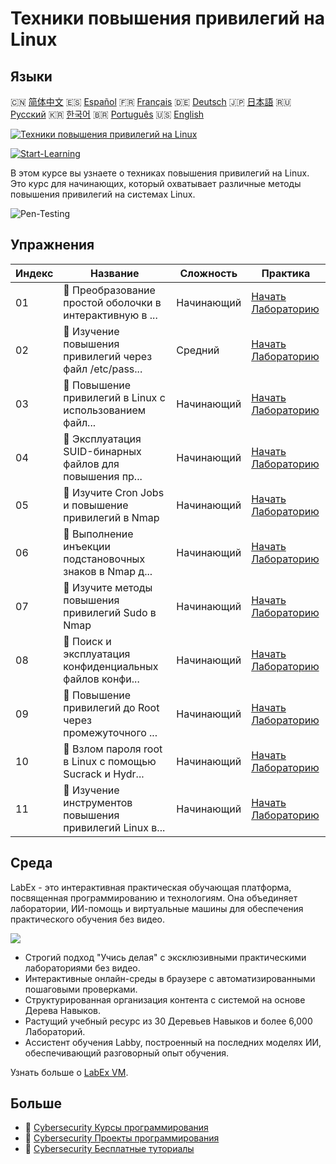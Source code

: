 # Техники повышения привилегий на Linux

## Языки

🇨🇳 [简体中文](README_zh.md) 🇪🇸 [Español](README_es.md) 🇫🇷 [Français](README_fr.md) 🇩🇪 [Deutsch](README_de.md) 🇯🇵 [日本語](README_ja.md) 🇷🇺 [Русский](README_ru.md) 🇰🇷 [한국어](README_ko.md) 🇧🇷 [Português](README_pt.md) 🇺🇸 [English](README.md) 

[![Техники повышения привилегий на Linux](https://cover-creator.labex.io/privilege-escalation-techniques-on-linux.png?lang=ru)](https://labex.io/ru/courses/privilege-escalation-techniques-on-linux)

[![Start-Learning](https://img.shields.io/badge/Start-Learning-whitesmoke?style=for-the-badge)](https://labex.io/ru/courses/privilege-escalation-techniques-on-linux)

В этом курсе вы узнаете о техниках повышения привилегий на Linux. Это курс для начинающих, который охватывает различные методы повышения привилегий на системах Linux.

![Pen-Testing](https://img.shields.io/badge/Pen-Testing-whitesmoke?style=for-the-badge&logo=pen-testing)


## Упражнения

|   Индекс | Название                                                  | Сложность   | Практика                                                                                                                                                       |
|----------|-----------------------------------------------------------|-------------|----------------------------------------------------------------------------------------------------------------------------------------------------------------|
|       01 | 📖  Преобразование простой оболочки в интерактивную в ... | Начинающий  | <a target='_blank' href='https://labex.io/ru/tutorials/upgrade-simple-shell-to-interactive-shell-in-nmap-416148'>Начать Лабораторию</a>                        |
|       02 | 📖  Изучение повышения привилегий через файл /etc/pass... | Средний     | <a target='_blank' href='https://labex.io/ru/tutorials/explore-privilege-escalation-via-etc-passwd-file-in-nmap-416141'>Начать Лабораторию</a>                 |
|       03 | 📖  Повышение привилегий в Linux с использованием файл... | Начинающий  | <a target='_blank' href='https://labex.io/ru/tutorials/escalate-privileges-using-etc-shadow-file-in-linux-416142'>Начать Лабораторию</a>                       |
|       04 | 📖  Эксплуатация SUID-бинарных файлов для повышения пр... | Начинающий  | <a target='_blank' href='https://labex.io/ru/tutorials/nmap-exploit-suid-binaries-for-privilege-escalation-in-linux-416147'>Начать Лабораторию</a>             |
|       05 | 📖  Изучите Cron Jobs и повышение привилегий в Nmap       | Начинающий  | <a target='_blank' href='https://labex.io/ru/tutorials/learn-cron-jobs-and-privilege-escalation-in-nmap-416140'>Начать Лабораторию</a>                         |
|       06 | 📖  Выполнение инъекции подстановочных знаков в Nmap д... | Начинающий  | <a target='_blank' href='https://labex.io/ru/tutorials/perform-wildcard-injection-in-nmap-for-privilege-escalation-416144'>Начать Лабораторию</a>              |
|       07 | 📖  Изучите методы повышения привилегий Sudo в Nmap       | Начинающий  | <a target='_blank' href='https://labex.io/ru/tutorials/learn-sudo-privilege-escalation-methods-in-nmap-416145'>Начать Лабораторию</a>                          |
|       08 | 📖  Поиск и эксплуатация конфиденциальных файлов конфи... | Начинающий  | <a target='_blank' href='https://labex.io/ru/tutorials/find-and-exploit-sensitive-config-files-for-privilege-escalation-in-nmap-416138'>Начать Лабораторию</a> |
|       09 | 📖  Повышение привилегий до Root через промежуточного ... | Начинающий  | <a target='_blank' href='https://labex.io/ru/tutorials/nmap-escalate-privileges-to-root-via-intermediate-user-in-nmap-416146'>Начать Лабораторию</a>           |
|       10 | 📖  Взлом пароля root в Linux с помощью Sucrack и Hydr... | Начинающий  | <a target='_blank' href='https://labex.io/ru/tutorials/brute-force-root-password-in-linux-with-sucrack-and-hydra-416139'>Начать Лабораторию</a>                |
|       11 | 📖  Изучение инструментов повышения привилегий Linux в... | Начинающий  | <a target='_blank' href='https://labex.io/ru/tutorials/explore-linux-privilege-escalation-tools-in-nmap-416143'>Начать Лабораторию</a>                         |

## Среда

LabEx - это интерактивная практическая обучающая платформа, посвященная программированию и технологиям. Она объединяет лаборатории, ИИ-помощь и виртуальные машины для обеспечения практического обучения без видео.

![](https://tutorial-screenshot.getvm.io/images/vm-1725247253.png)

- Строгий подход "Учись делая" с эксклюзивными практическими лабораториями без видео.
- Интерактивные онлайн-среды в браузере с автоматизированными пошаговыми проверками.
- Структурированная организация контента с системой на основе Дерева Навыков.
- Растущий учебный ресурс из 30 Деревьев Навыков и более 6,000 Лабораторий.
- Ассистент обучения Labby, построенный на последних моделях ИИ, обеспечивающий разговорный опыт обучения.

Узнать больше о [LabEx VM](https://support.labex.io/using-labex/virtual-machine).

## Больше

- 🔗 [Cybersecurity Курсы программирования](https://github.com/labex-labs/awesome-programming-courses)
- 🔗 [Cybersecurity Проекты программирования](https://github.com/labex-labs/awesome-programming-projects)
- 🔗 [Cybersecurity Бесплатные туториалы](https://github.com/labex-labs/cybersecurity-free-tutorials)

